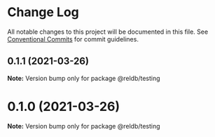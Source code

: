 # Change Log

All notable changes to this project will be documented in this file.
See [Conventional Commits](https://conventionalcommits.org) for commit guidelines.

## 0.1.1 (2021-03-26)

**Note:** Version bump only for package @reldb/testing

# 0.1.0 (2021-03-26)

**Note:** Version bump only for package @reldb/testing
